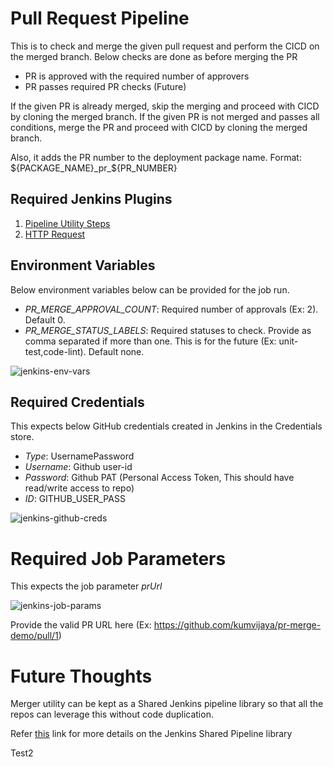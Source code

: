 # Pull Request Pipeline

This is to check and merge the given pull request and perform the CICD on the merged branch.
Below checks are done as before merging the PR
- PR is approved with the required number of approvers
- PR passes required PR checks (Future)

If the given PR is already merged, skip the merging and proceed with CICD by cloning the merged branch.
If the given PR is not merged and passes all conditions, merge the PR and proceed with CICD by cloning the merged branch.

Also, it adds the PR number to the deployment package name. Format: ${PACKAGE_NAME}_pr_${PR_NUMBER}

## Required Jenkins Plugins
1. [Pipeline Utility Steps](https://plugins.jenkins.io/pipeline-utility-steps/)
2. [HTTP Request](https://plugins.jenkins.io/http_request/)

## Environment Variables
Below environment variables below can be provided for the job run.
- *PR_MERGE_APPROVAL_COUNT*: Required number of approvals (Ex: 2). Default 0.
- *PR_MERGE_STATUS_LABELS*: Required statuses to check. Provide as comma separated if more than one. This is for the future (Ex: unit-test,code-lint). Default none.

![jenkins-env-vars](https://github.com/kumvijaya/pr-merge-demo/blob/feature/python-merge/images/env-vars.png)

## Required Credentials
This expects below GitHub credentials created in Jenkins in the Credentials store.
- *Type*: UsernamePassword
- *Username*: Github user-id
- *Password*: Github PAT (Personal Access Token, This should have read/write access to repo)
- *ID*: GITHUB_USER_PASS

![jenkins-github-creds](https://github.com/kumvijaya/pr-merge-demo/blob/feature/python-merge/images/github-creds.png)

# Required Job Parameters
This expects the job parameter *prUrl*

![jenkins-job-params](https://github.com/kumvijaya/pr-merge-demo/blob/feature/python-merge/images/job-params.png)

Provide the valid PR URL here (Ex: https://github.com/kumvijaya/pr-merge-demo/pull/1)


# Future Thoughts

Merger utility can be kept as a Shared Jenkins pipeline library so that all the repos can leverage this without code duplication. 

Refer [this](https://www.jenkins.io/doc/book/pipeline/shared-libraries/) link for more details on the Jenkins Shared Pipeline library

Test2

